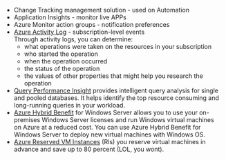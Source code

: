 - Change Tracking management solution - used on Automation
- Application Insights - monitor live APPs
- Azure Monitor action groups - notification preferences
- [Azure Activity Log] - subscription-level events </br>
  Through activity logs, you can determine:
  - what operations were taken on the resources in your subscription
  - who started the operation
  - when the operation occurred
  - the status of the operation
  - the values of other properties that might help you research the operation
- [Query Performance Insight] provides intelligent query analysis for single and pooled databases. It helps identify the top resource consuming and long-running queries in your workload.
- [Azure Hybrid Benefit] for Windows Server allows you to use your on-premises Windows Server licenses and run Windows virtual machines on Azure at a reduced cost. You can use Azure Hybrid Benefit for Windows Server to deploy new virtual machines with Windows OS.
- [Azure Reserved VM Instances] (RIs) you reserve virtual machines in advance and save up to 80 percent (LOL, you wont).



[Azure Activity Log]: https://docs.microsoft.com/en-us/azure/azure-resource-manager/management/view-activity-logs
[Query Performance Insight]: https://docs.microsoft.com/en-us/azure/azure-sql/database/query-performance-insight-use
[Azure Hybrid Benefit]: https://docs.microsoft.com/en-us/azure/virtual-machines/windows/hybrid-use-benefit-licensing
[Azure Reserved VM Instances]: https://azure.microsoft.com/en-us/pricing/reserved-vm-instances/ 
